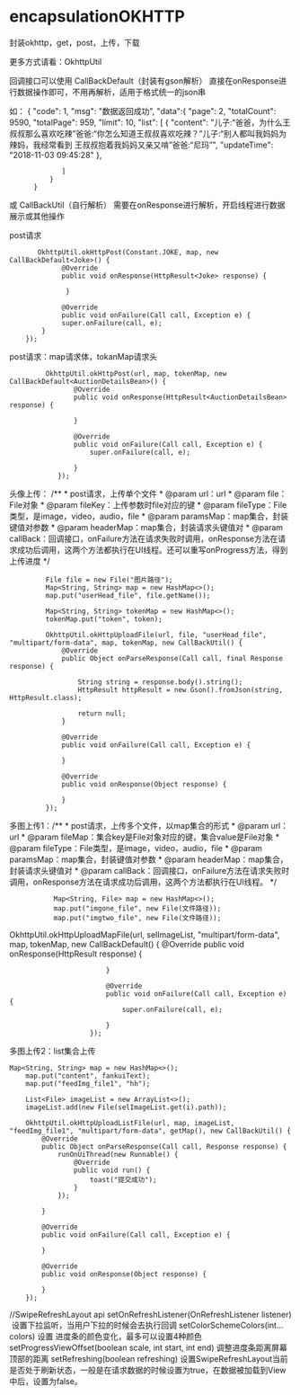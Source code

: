 # encapsulationOKHTTP
封装okhttp，get，post，上传，下载

更多方式请看：OkhttpUtil

回调接口可以使用  CallBackDefault（封装有gson解析）
直接在onResponse进行数据操作即可，不用再解析，适用于格式统一的json串
 

如：
         {
           "code": 1,
            "msg": "数据返回成功",
            "data":{
                 "page": 2,
                 "totalCount": 9590,
                 "totalPage": 959,
                 "limit": 10,
                 "list": [
                          {
                         "content": "儿子:“爸爸，为什么王叔叔那么喜欢吃辣”爸爸:“你怎么知道王叔叔喜欢吃辣？”儿子:“别人都叫我妈妈为辣妈，我经常看到                           王叔叔抱着我妈妈又亲又啃”爸爸:“尼玛”",
                          "updateTime": "2018-11-03 09:45:28"
                        },

                 ]
              }
          }


或   CallBackUtil（自行解析）
需要在onResponse进行解析，开启线程进行数据展示或其他操作

post请求


           OkhttpUtil.okHttpPost(Constant.JOKE, map, new CallBackDefault<Joke>() {
                 @Override
                 public void onResponse(HttpResult<Joke> response) {

                  }

                 @Override
                 public void onFailure(Call call, Exception e) {
                 super.onFailure(call, e);
            }
        });

post请求：map请求体，tokanMap请求头


             OkhttpUtil.okHttpPost(url, map, tokenMap, new CallBackDefault<AuctionDetailsBean>() {
                    @Override
                    public void onResponse(HttpResult<AuctionDetailsBean> response) {

                    }

                    @Override
                    public void onFailure(Call call, Exception e) {
                        super.onFailure(call, e);

                    }
                });


头像上传： /**
          * post请求，上传单个文件
          * @param url：url
          * @param file：File对象
          * @param fileKey：上传参数时file对应的键
          * @param fileType：File类型，是image，video，audio，file
          * @param paramsMap：map集合，封装键值对参数
          * @param headerMap：map集合，封装请求头键值对
          * @param callBack：回调接口，onFailure方法在请求失败时调用，onResponse方法在请求成功后调用，这两个方法都执行在UI线程。还可以重写onProgress方法，得到上传进度
          */

             File file = new File("图片路径");
             Map<String, String> map = new HashMap<>();
             map.put("userHead_file", file.getName());

             Map<String, String> tokenMap = new HashMap<>();
             tokenMap.put("token", token);

             OkhttpUtil.okHttpUploadFile(url, file, "userHead_file", "multipart/form-data", map, tokenMap, new CallBackUtil() {
                 @Override
                 public Object onParseResponse(Call call, final Response response) {

                     String string = response.body().string();
                     HttpResult httpResult = new Gson().fromJson(string, HttpResult.class);

                     return null;
                 }

                 @Override
                 public void onFailure(Call call, Exception e) {

                 }

                 @Override
                 public void onResponse(Object response) {

                 }
             });


多图上传1：/**
              * post请求，上传多个文件，以map集合的形式
              * @param url：url
              * @param fileMap：集合key是File对象对应的键，集合value是File对象
              * @param fileType：File类型，是image，video，audio，file
              * @param paramsMap：map集合，封装键值对参数
              * @param headerMap：map集合，封装请求头键值对
              * @param callBack：回调接口，onFailure方法在请求失败时调用，onResponse方法在请求成功后调用，这两个方法都执行在UI线程。
              */

               Map<String, File> map = new HashMap<>();
               map.put("imgone_file", new File(文件路径));
               map.put("imgtwo_file", new File(文件路径));

OkhttpUtil.okHttpUploadMapFile(url, selImageList, "multipart/form-data", map, tokenMap, new CallBackDefault<HttpResult>() {
                            @Override
                            public void onResponse(HttpResult<HttpResult> response) {

                            }

                            @Override
                            public void onFailure(Call call, Exception e) {
                                super.onFailure(call, e);

                            }
                        });

多图上传2：list集合上传

    Map<String, String> map = new HashMap<>();
        map.put("content", fankuiText);
        map.put("feedImg_file1", "hh");

        List<File> imageList = new ArrayList<>();
        imageList.add(new File(selImageList.get(i).path));

        OkhttpUtil.okHttpUploadListFile(url, map, imageList, "feedImg_file1", "multipart/form-data", getMap(), new CallBackUtil() {
            @Override
            public Object onParseResponse(Call call, Response response) {
                runOnUiThread(new Runnable() {
                    @Override
                    public void run() {
                        toast("提交成功");
                    }
                });

            }

            @Override
            public void onFailure(Call call, Exception e) {

            }

            @Override
            public void onResponse(Object response) {

            }
        });

//SwipeRefreshLayout   api
setOnRefreshListener(OnRefreshListener listener)  设置下拉监听，当用户下拉的时候会去执行回调
setColorSchemeColors(int... colors) 设置 进度条的颜色变化，最多可以设置4种颜色
setProgressViewOffset(boolean scale, int start, int end) 调整进度条距离屏幕顶部的距离
setRefreshing(boolean refreshing) 设置SwipeRefreshLayout当前是否处于刷新状态，一般是在请求数据的时候设置为true，在数据被加载到View中后，设置为false。
